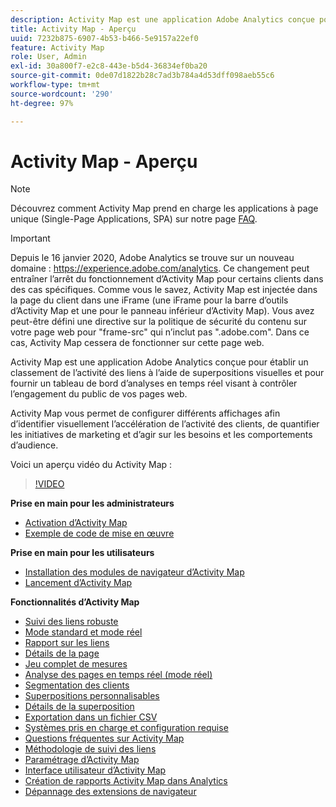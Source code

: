 ```yaml
---
description: Activity Map est une application Adobe Analytics conçue pour établir un classement de l’activité des liens à l’aide de superpositions visuelles et pour fournir un tableau de bord d’analyses en temps réel visant à contrôler l’engagement du public de vos pages web.
title: Activity Map - Aperçu
uuid: 7232b875-6907-4b53-b466-5e9157a22ef0
feature: Activity Map
role: User, Admin
exl-id: 30a800f7-e2c8-443e-b5d4-36834ef0ba20
source-git-commit: 0de07d1822b28c7ad3b784a4d53dff098aeb55c6
workflow-type: tm+mt
source-wordcount: '290'
ht-degree: 97%

---
```


# Activity Map - Aperçu

>[!NOTE]
>Découvrez comment Activity Map prend en charge les applications à page unique (Single-Page Applications, SPA) sur notre page [FAQ](/help/analyze/activity-map/activitymap-faq.md).

>[!IMPORTANT]
>Depuis le 16 janvier 2020, Adobe Analytics se trouve sur un nouveau domaine : https://experience.adobe.com/analytics. Ce changement peut entraîner l’arrêt du fonctionnement d’Activity Map pour certains clients dans des cas spécifiques. Comme vous le savez, Activity Map est injectée dans la page du client dans une iFrame (une iFrame pour la barre d’outils d’Activity Map et une pour le panneau inférieur d’Activity Map). Vous avez peut-être défini une directive sur la politique de sécurité du contenu sur votre page web pour &quot;frame-src&quot; qui n’inclut pas &quot;.adobe.com&quot;. Dans ce cas, Activity Map cessera de fonctionner sur cette page web.

Activity Map est une application Adobe Analytics conçue pour établir un classement de l’activité des liens à l’aide de superpositions visuelles et pour fournir un tableau de bord d’analyses en temps réel visant à contrôler l’engagement du public de vos pages web.

Activity Map vous permet de configurer différents affichages afin d’identifier visuellement l’accélération de l’activité des clients, de quantifier les initiatives de marketing et d’agir sur les besoins et les comportements d’audience.

Voici un aperçu vidéo du Activity Map :

>[!VIDEO](https://video.tv.adobe.com/v/25451/?quality=12)

**Prise en main pour les administrateurs**

* [Activation d’Activity Map](activitymap-getting-started/activitymap-getting-started-admins/activitymap-enable.md)
* [Exemple de code de mise en œuvre](activitymap-getting-started/activitymap-getting-started-admins/activitymap-sample-implementation-code.md)

**Prise en main pour les utilisateurs**

* [Installation des modules de navigateur d’Activity Map ](activitymap-getting-started/activitymap-getting-started-users/activitymap-install.md)
* [Lancement d’Activity Map](activitymap-getting-started/activitymap-getting-started-users/activitymap-launch.md)

**Fonctionnalités d’Activity Map**

* [Suivi des liens robuste](lnk-tracking-overview.md)
* [Mode standard et mode réel](activitymap-standard-live.md)
* [Rapport sur les liens](activitymap-links-report.md)
* [Détails de la page](activitymap-page-flow.md)
* [Jeu complet de mesures](activitymap-complete-metrics.md)
* [Analyse des pages en temps réel (mode réel)](activitymap-realtime.md)
* [Segmentation des clients](activitymap-multiple-segments.md)
* [Superpositions personnalisables](activitymap-gainerslosers.md)
* [Détails de la superposition](activitymap-overlay-details.md)
* [Exportation dans un fichier CSV](activitymap-csv.md)
* [Systèmes pris en charge et configuration requise](activitymap-sysreqs.md)
* [Questions fréquentes sur Activity Map](activitymap-faq.md)
* [Méthodologie de suivi des liens](activitymap-link-tracking/activitymap-link-tracking-methodology.md)
* [Paramétrage d’Activity Map](activitymap-overlay-settings.md)
* [Interface utilisateur d’Activity Map](activitymap-user-interface.md)
* [Création de rapports Activity Map dans Analytics](activitymap-reporting-analytics.md)
* [Dépannage des extensions de navigateur](troubleshooting-browser-extensions.md)
